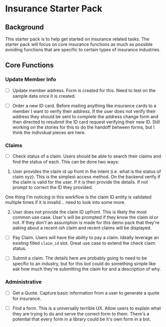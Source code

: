 # Insurance Starter Pack

## Background

This starter pack is to help get started on insurance related tasks. The starter pack will focus on core insurance functions
as much as possible avoiding functions that are specific to certain types of insurance industries.

## Core Functions

### Update Member Info

- [ ] Update member address. Form is created for this. Need to test on the sample data once it is created.

- [ ] Order a new ID card. Before mailing anything like insurance cards to a member I want to verify their 
address. If the user does not verify their address they should be sent to complete the address change form and then 
directed to resubmit the ID card request verifying their new ID. Still working on the stories for this to do the handoff
between forms, but I think the individual pieces are here.

### Claims

- [ ] Check status of a claim. Users should be able to search their claims and find the status of each. This can be done two ways:

1. User provides the claim id up front in the intent (i.e. what is the status of claim xyz). This is the simplest access
method. On the backend verify if the claim is valid for the user. If it is then provide the details. If not prompt to correct
the ID they provided.

One thing I'm noticing in this workflow is the claim ID entity is validated multiple times if it is invalid... need to
look into some more.

2. User does not provide the claim ID upfront. This is likely the most common use case. User's will be prompted if they 
know the claim id or not. If they don't an assumption is made for this demo pack that they're asking about a recent-ish
claim and recent claims will be displayed.

- [ ] Pay Claim. Users will have the ability to pay a claim. Ideally leverage an existing filled `claim_id` slot. Great
use case to extend the check claim status.

- [ ] Submit a claim. The details here are probably going to need to be specific to an industry, but for this bot could
do something simple like ask how much they're submitting the claim for and a description of why.

### Administrative

- [ ] Get a Quote. Capture basic information from a user to generate a quote for insurance.

- [ ] Find a form. This is a universally terrible UX. Allow users to explain what they are trying to do and serve the correct
form to them. There's a potential that every form in a library could be it's own form in a bot.
